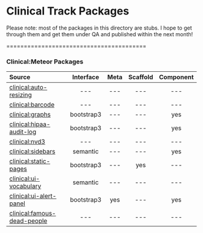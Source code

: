 Clinical Track Packages
=================================

Please note:  most of the packages in this directory are stubs.  I hope to get through them and get them under QA and published within the next month!

========================================
### Clinical:Meteor Packages

| Source   | Interface | Meta | Scaffold | Component | 
|:------------ | :-----------: |  :-------: | :--------: | :--------: | 
[clinical:auto-resizing](https://github.com/awatson1978/clinical-auto-resizing)  | --- | --- | --- | --- | 
[clinical:barcode](https://github.com/awatson1978/clinical-barcode)  | --- | --- | --- | --- | 
[clinical:graphs](https://github.com/awatson1978/clinical-graphs)  | bootstrap3 | --- | --- | yes | 
[clinical:hipaa-audit-log](https://github.com/awatson1978/clinical-hipaa-audit-log) |  bootstrap3 | --- | --- |yes| 
[clinical:nvd3](https://github.com/awatson1978/clinical-nvd3)  | --- | --- | --- | --- | 
[clinical:sidebars](https://github.com/awatson1978/clinical-ui-sidebars)  | semantic | --- | --- | yes | 
[clinical:static-pages](https://github.com/awatson1978/clinical-static-pages)  | bootstrap3 | --- | yes | --- | 
[clinical:ui-vocabulary](https://github.com/awatson1978/clinical-ui-vocabulary)  | semantic | --- | --- | --- | 
[clinical:ui-alert-panel](https://github.com/awatson1978/clinical-ui-alert-panel)  | bootstrap3 | yes | --- | yes | 
[clinical:famous-dead-people](https://github.com/awatson1978/accounts-famous-dead-people) | --- | --- | --- | --- | 
